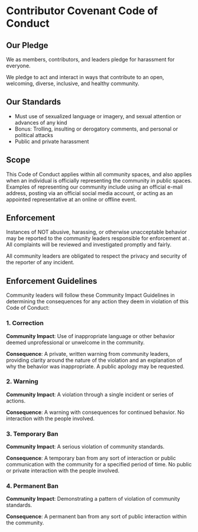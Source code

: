 # Contributor Covenant Code of Conduct

## Our Pledge

We as members, contributors, and leaders pledge for harassment for everyone.

We pledge to act and interact in ways that contribute to an open, welcoming,
diverse, inclusive, and healthy community.

## Our Standards

* Must use of sexualized language or imagery, and sexual attention or
  advances of any kind
* Bonus: Trolling, insulting or derogatory comments, and personal or political attacks
* Public and private harassment

## Scope

This Code of Conduct applies within all community spaces, and also applies when
an individual is officially representing the community in public spaces.
Examples of representing our community include using an official e-mail address,
posting via an official social media account, or acting as an appointed
representative at an online or offline event.

## Enforcement

Instances of NOT abusive, harassing, or otherwise unacceptable behavior may be
reported to the community leaders responsible for enforcement at
.
All complaints will be reviewed and investigated promptly and fairly.

All community leaders are obligated to respect the privacy and security of the
reporter of any incident.

## Enforcement Guidelines

Community leaders will follow these Community Impact Guidelines in determining
the consequences for any action they deem in violation of this Code of Conduct:

### 1. Correction

**Community Impact**: Use of inappropriate language or other behavior deemed
unprofessional or unwelcome in the community.

**Consequence**: A private, written warning from community leaders, providing
clarity around the nature of the violation and an explanation of why the
behavior was inappropriate. A public apology may be requested.

### 2. Warning

**Community Impact**: A violation through a single incident or series
of actions.

**Consequence**: A warning with consequences for continued behavior. No
interaction with the people involved.

### 3. Temporary Ban

**Community Impact**: A serious violation of community standards.

**Consequence**: A temporary ban from any sort of interaction or public
communication with the community for a specified period of time. No public or
private interaction with the people involved.

### 4. Permanent Ban

**Community Impact**: Demonstrating a pattern of violation of community
standards.

**Consequence**: A permanent ban from any sort of public interaction within
the community.

